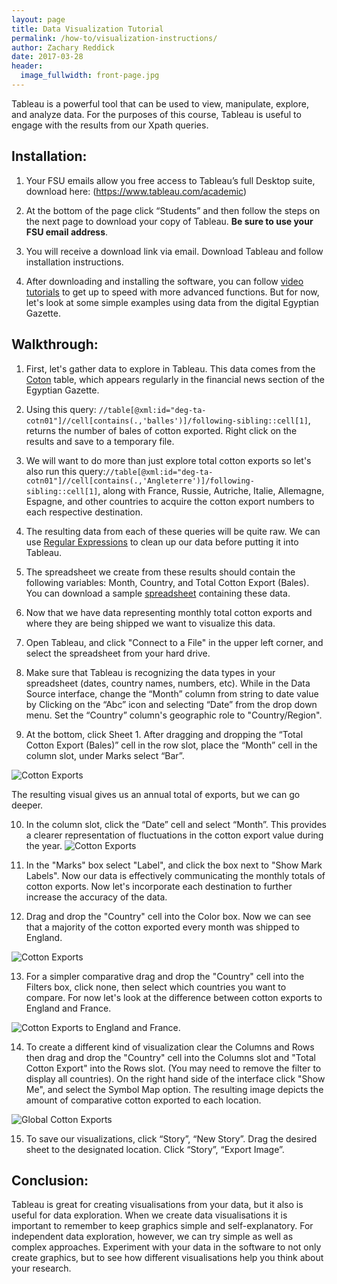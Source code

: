 ```yaml
---
layout: page
title: Data Visualization Tutorial
permalink: /how-to/visualization-instructions/
author: Zachary Reddick
date: 2017-03-28
header:
  image_fullwidth: front-page.jpg
---
```

Tableau is a powerful tool that can be used to view, manipulate, explore, and analyze data. For the purposes of this course, Tableau is useful to engage with the results from our Xpath queries.

## Installation:
1. Your FSU emails allow you free access to Tableau’s full Desktop suite,
download here: (https://www.tableau.com/academic)

2. At the bottom of the page click “Students” and then follow the steps on the
next page to download your copy of Tableau. **Be sure to use your FSU email address**.

3. You will receive a download link via email. Download Tableau and follow installation instructions.

4. After downloading and installing the software, you can follow [video tutorials](https://onlinehelp.tableau.com/current/guides/get-started-tutorial/en-us/get-started-tutorial-home.html) to get up to speed with more advanced functions. But for now, let's look at some simple examples using data from the digital Egyptian Gazette.

## Walkthrough:
1. First, let's gather data to explore in Tableau. This data comes from the [Coton](https://dig-eg-gaz.github.io/templates/#coton) table, which appears regularly in the financial news section of the Egyptian Gazette.

2. Using this query: `//table[@xml:id="deg-ta-cotn01"]//cell[contains(.,'balles')]/following-sibling::cell[1]`, returns the number of bales of cotton exported. Right click on the results and save to a temporary file.

3. We will want to do more than just explore total cotton exports so let's also run this query:`//table[@xml:id="deg-ta-cotn01"]//cell[contains(.,'Angleterre')]/following-sibling::cell[1]`, along with France, Russie, Autriche, Italie, Allemagne, Espagne, and other countries to acquire the cotton export numbers to each respective destination.

4. The resulting data from each of these queries will be quite raw. We can use [Regular Expressions](https://dig-eg-gaz.github.io/how-to/regular-expression-instructions/) to clean up our data before putting it into Tableau.

5. The spreadsheet we create from these results should contain the following variables: Month, Country, and Total Cotton Export (Bales). You can download a sample [spreadsheet](https://raw.githubusercontent.com/dig-eg-gaz/samples/master/tableau-cotton-exports.xlsx) containing these data.

6. Now that we have data representing monthly total cotton exports and where they are being shipped we want to visualize this data.

7. Open Tableau, and click "Connect to a File" in the upper left corner, and select the spreadsheet from your hard drive.

8. Make sure that Tableau is recognizing the data types in your spreadsheet (dates, country names, numbers, etc). While in the Data Source interface, change the “Month” column from string to date value by Clicking on the “Abc” icon and selecting “Date” from the drop down menu. Set the “Country” column's geographic role to "Country/Region".

9. At the bottom, click Sheet 1. After dragging and dropping the “Total Cotton Export (Bales)” cell in the row slot, place the “Month” cell in the column slot, under Marks select “Bar”.

![Cotton Exports](https://github.com/dig-eg-gaz/dig-eg-gaz.github.io/blob/master/images/tableau-1905-cotton-export-total.png?raw=true)

The resulting visual gives us an annual total of exports, but we can go deeper.

10. In the column slot, click the “Date” cell and select “Month”. This provides a clearer representation of fluctuations in the cotton export value during the year. <!-- If we select the second “Month” in the drop down menu it provides a visualization that includes zero value months. -->
![Cotton Exports](https://github.com/dig-eg-gaz/dig-eg-gaz.github.io/blob/master/images/tableau-1905-monthly-cotton-exports.png?raw=true)

11. In the "Marks" box select "Label", and click the box next to "Show Mark Labels". Now our data is effectively communicating the monthly totals of cotton exports. Now let's incorporate each destination to further increase the accuracy of the data.

12. Drag and drop the "Country" cell into the Color box. Now we can see that a majority of the cotton exported every month was shipped to England.

![Cotton Exports](https://github.com/dig-eg-gaz/dig-eg-gaz.github.io/blob/master/images/tableau-cotton-exports-by-country.png?raw=true)

13. For a simpler comparative drag and drop the "Country" cell into the Filters box, click none, then select which countries you want to compare. For now let's look at the difference between cotton exports to England and France.

![Cotton Exports to England and France](https://github.com/dig-eg-gaz/dig-eg-gaz.github.io/blob/master/images/tableau-cotton-exports-england-france.png?raw=true).

14. To create a different kind of visualization clear the Columns and Rows then drag and drop the "Country" cell into the Columns slot and "Total Cotton Export" into the Rows slot. (You may need to remove the filter to display all countries). On the right hand side of the interface click "Show Me", and select the Symbol Map option. The resulting image depicts the amount of comparative cotton exported to each location.

![Global Cotton Exports](https://github.com/dig-eg-gaz/dig-eg-gaz.github.io/blob/master/images/tableau-global-cotton-exports.png?raw=true)

15. To save our visualizations, click “Story”, “New Story”. Drag the desired sheet to the designated location. Click “Story”, “Export Image”.

## Conclusion:
Tableau is great for creating visualisations from your data, but it also is useful for data exploration. When we create data visualisations it is important to remember to keep graphics simple and self-explanatory. For independent data exploration, however, we can try simple as well as complex approaches. Experiment with your data in the software to not only create graphics, but to see how different visualisations help you think about your research.
